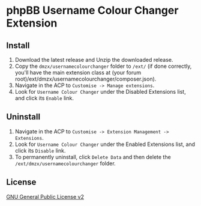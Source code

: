 # phpBB Username Colour Changer Extension

## Install

1. Download the latest release and Unzip the downloaded release.
2. Copy the `dmzx/usernamecolourchanger` folder to `/ext/` (if done correctly, you'll have the main extension class at (your forum root)/ext/dmzx/usernamecolourchanger/composer.json).
3. Navigate in the ACP to `Customise -> Manage extensions`.
4. Look for `Username Colour Changer` under the Disabled Extensions list, and click its `Enable` link.

## Uninstall

1. Navigate in the ACP to `Customise -> Extension Management -> Extensions`.
2. Look for `Username Colour Changer` under the Enabled Extensions list, and click its `Disable` link.
3. To permanently uninstall, click `Delete Data` and then delete the `/ext/dmzx/usernamecolourchanger` folder.

## License
[GNU General Public License v2](http://opensource.org/licenses/GPL-2.0)